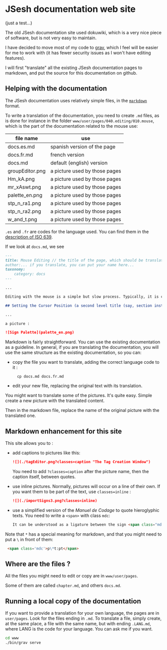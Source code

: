 # JSesh documentation web site

(just a test...)

The old JSesh documentation site used dokuwiki, which is a very nice piece of software, but is not very easy to maintain.

I have decided to move most of my code to [grav](https://getgrav.org/), which I feel will be easier for me to work with (it has fewer security issues as I won't have editing features).

I will first "translate" all the existing JSesh documentation pages to markdown, and put the source for this documentation on github.

## Helping with the documentation

The JSesh documentation uses relatively simple files, in the [`markdown`](https://learn.getgrav.org/17/content/markdown) format.

To write a translation of the documentation, you need to create `.md` files, as is done for instance in the folder  `www/user/pages/040.editing/010.mouse`, which is the part of the documentation related to the mouse use:

| file name       | use                           |
| --------------- | ----------------------------- |
| docs.es.md      | spanish version of the page   |
| docs.fr.md      | french version                |
| docs.md         | default (english) version     |
| groupEditor.png | a picture used by those pages |
| Hm_kA.png       | a picture used by those pages |
| mr_xAswt.png    | a picture used by those pages |
| palette_en.png  | a picture used by those pages |
| stp_n_ra1.png   | a picture used by those pages |
| stp_n_ra2.png   | a picture used by those pages |
| w_and_t.png     | a picture used by those pages |


`.es` and `.fr` are codes for the language used. You can find them in the [description of ISO 639](https://en.wikipedia.org/wiki/List_of_ISO_639_language_codes).


If we look at `docs.md`, we see 

~~~markdown
---
title: Mouse Editing // the title of the page, which should be translated
author:... if you translate, you can put your name here...
taxonomy:
    category: docs
---

...

Editing with the mouse is a simple but slow process. Typically, it is combined with other editing methods.

## Setting the Cursor Position (a second level title (say, section instead of chapter))

...

a picture :

![Sign Palette](palette_en.png)


~~~

Markdown is fairly straightforward. You can use the existing documentation as a guideline. In general, if you are translating the documentation, you will use the same structure as the existing documentation, so you can:

- copy the file you want to translate, adding the correct language code to it :
  ~~~
    cp docs.md docs.fr.md
  ~~~

- edit your new file, replacing the original text with its translation.

You might want to translate some of the pictures. It's quite easy. Simple create a new picture with the translated content.

Then in the markdown file, replace the name of the original picture with the translated one.


## Markdown enhancement for this site

This site allows you to :

- add captions to pictures like this:
  ~~~markdown
  ![](./tagEditor.png?classes=caption "The Tag Creation Window")
  ~~~

  You need to add `?classes=caption` after the picture name, then the caption itself, between quotes.

- use inline pictures. Normally, pictures will occur on a line of their own. If you want them to be part of the text, use `classes=inline` : 

  ~~~markdown
  ![](./importSigns3.png?classes=inline)
  ~~~

- use a simplified version of the *Manuel de Codage* to quote hieroglyphic texts. You need to write a `<span>` with class `mdc`:

  ~~~markdown
  It can be understood as a ligature between the sign <span class="mdc">F20</span> and the group <span class="mdc">xAst:xAst:xAst</span>.
  ~~~

Note that `*` has a special meaning for markdown, and that you might need to put a `\` in front of them:

~~~markdown
 <span class='mdc'>p\*t:pt</span>
~~~


## Where are the files ?

All the files you might need to edit or copy are in `www/user/pages`.

Some of them are called `chapter.md`, and others `docs.md`.

## Running a local copy of the documentation

If you want to provide a translation for your own language, the pages are in `user/pages`. Look for the files ending in `.md`. To translate a file, simply create, at the same place, a file with the same name, but with ending `.LANG.md`, where LANG is the code for your language. You can ask me if you want.


~~~bash
cd www
./bin/grav serve
~~~
